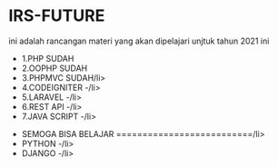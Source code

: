# IRS-FUTURE <br>
ini adalah rancangan materi yang akan dipelajari unjtuk tahun 2021 ini<br>
<ul>
 
<li>1.PHP                 SUDAH</li>
<li>2.OOPHP               SUDAH</li>
<li>3.PHPMVC              SUDAH/li>
<li>4.CODEIGNITER         -/li>
<li>5.LARAVEL             -/li>
<li>6.REST API            -/li>
<li>7.JAVA SCRIPT         -/li>
  </ul>
<ul>
  <li>SEMOGA BISA BELAJAR   ==========================/li>
<li>PYTHON                -/li>
<li>DJANGO                -/li>
</ul>
